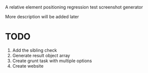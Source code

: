 A relative element positioning regression test screenshot generator 

More description will be added later

TODO
====
1. Add the sibling check
2. Generate result object array
3. Create grunt task with multiple options
4. Create website 

